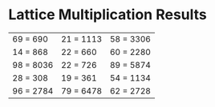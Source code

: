 # Lattice Multiplication Results

|   |   |   |
|---|---|---|
| 69 = 690 | 21 = 1113 | 58 = 3306 |
| 14 = 868 | 22 = 660 | 60 = 2280 |
| 98 = 8036 | 22 = 726 | 89 = 5874 |
| 28 = 308 | 19 = 361 | 54 = 1134 |
| 96 = 2784 | 79 = 6478 | 62 = 2728 |
